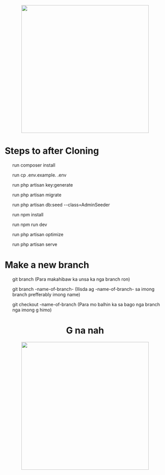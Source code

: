 <p align="center"><a href="https:facebook.com" target="_blank"><img src="https://i.pinimg.com/736x/22/9a/05/229a05f9751700bd4445a6f90477dc03.jpg" width="400"></a></p>

<h1>Steps to after Cloning</h1>


<ul>run composer install</ul>
<ul>run cp .env.example. .env</ul>
<ul>run php artisan key:generate</ul>
<ul>run php artisan migrate</ul>
<ul>run php artisan db:seed --class=AdminSeeder</ul>
<ul>run npm install</ul>
<ul>run npm run dev</ul>
<ul>run php artisan optimize</ul>
<ul> run php artisan serve</ul>

<h1>Make a new branch</h1>
<ul>git branch (Para makahibaw ka unsa ka nga branch ron)</ul>
<ul>git branch -name-of-branch- (Ilisda ag -name-of-branch- sa imong branch prefferably imong name)</ul>
<ul>git checkout -name-of-branch (Para mo balhin ka sa bago nga branch nga imong g himo)</ul>

<h1 align="center">G na nah</h1>

<p align="center"><a href="https:facebook.com" target="_blank"><img src="https://www.imagenspng.com.br/wp-content/uploads/2020/10/among-us-cyan-dead-body-png-01.png" width="400"></a></p>
